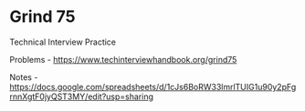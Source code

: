 # Grind 75
Technical Interview Practice

Problems - https://www.techinterviewhandbook.org/grind75

Notes - https://docs.google.com/spreadsheets/d/1cJs6BoRW33lmrlTUIG1u90y2pFgrnnXgtF0jyQST3MY/edit?usp=sharing
